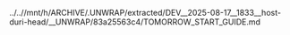 ../..//mnt/h/ARCHIVE/.UNWRAP/extracted/DEV__2025-08-17__1833__host-duri-head/__UNWRAP/83a25563c4/TOMORROW_START_GUIDE.md